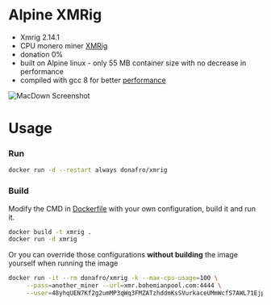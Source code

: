# Alpine XMRig

* Xmrig 2.14.1 
* CPU monero miner [XMRig](https://github.com/xmrig/xmrig)
* donation 0%
* built on Alpine linux - only 55 MB container size with no decrease in performance
* compiled with gcc 8 for better [performance](https://github.com/xmrig/xmrig/wiki/Ubuntu-Build#gcc-71)


![MacDown Screenshot](https://github.com/donAFRO/docker_xmrig/raw/master/screenshot.png)

# Usage

### Run

```bash
docker run -d --restart always donafro/xmrig
```

### Build
Modify the CMD in [Dockerfile](https://github.com/donAFRO/docker_xmrig/blob/master/Dockerfile) with your own configuration, build it and run it.

```bash
docker build -t xmrig .
docker run -d xmrig
```
Or you can override those configurations **without building** the image yourself when running the image

```bash
docker run -it --rm donafro/xmrig -k --max-cpu-usage=100 \
     --pass=another_miner --url=xmr.bohemianpool.com:4444 \
     --user=48yhqUEN7Kf2g2umMP3qWq3FMZATzhddmKsSVurkaceUMmWcfS7AWL71EjpbRReaG9U12GVeLVw8TMGtmNRxVT8pNDbx3S6
```
